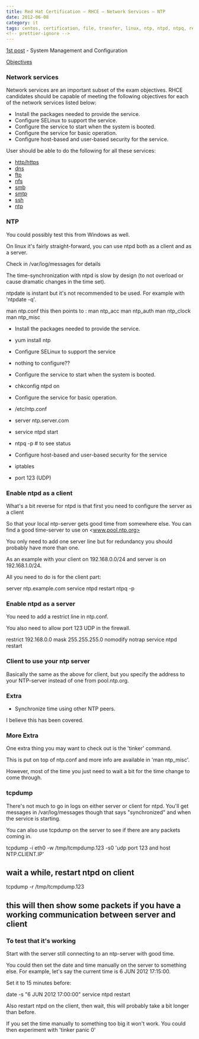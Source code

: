 ```yaml
---
title: Red Hat Certification – RHCE – Network Services – NTP
date: 2012-06-08
category: it
tags: centos, certification, file, transfer, linux, ntp, ntpd, ntpq, red, hat, rhce, studying, synchronization, tcpdump, time, time, sync, time, synchronizatino
<!-- prettier-ignore -->
---
```


[1st post](https://www.guldmyr.com/red-hat-certification-rhce-system-configuration-and-management-2/ "1st post")
\- System Management and Configuration

[Objectives](https://www.redhat.com/training/courses/ex300/examobjective "on redhat.com")

### Network services

Network services are an important subset of the exam objectives. RHCE candidates
should be capable of meeting the following objectives for each of the network
services listed below:

- Install the packages needed to provide the service.
- Configure SELinux to support the service.
- Configure the service to start when the system is booted.
- Configure the service for basic operation.
- Configure host-based and user-based security for the service.

User should be able to do the following for all these services:

- [http/https](https://guldmyr.com/red-hat-certification-rhce-network-services-httpd)
- [dns](https://guldmyr.com/red-hat-certification-rhce-network-services-dns)
- [ftp](https://www.guldmyr.com/red-hat-certification-rhce-network-services-ftp)
- [nfs](https://www.guldmyr.com/red-hat-certification-rhce-network-services-nfs/)
- [smb](https://www.guldmyr.com/red-hat-certification-rhce-network-services-smb/)
- [smtp](https://www.guldmyr.com/red-hat-certification-rhce-network-services-e-mail/)
- [ssh](https://www.guldmyr.com/red-hat-certification-rhce-network-services-ssh/)
- [ntp](https://www.guldmyr.com/red-hat-certification-rhce-network-services-ntp/)

### NTP

You could possibly test this from Windows as well.

On linux it's fairly straight-forward, you can use ntpd both as a client and as
a server.

Check in /var/log/messages for details

The time-synchronization with ntpd is slow by design (to not overload or cause
dramatic changes in the time set).

ntpdate is instant but it's not recommended to be used. For example with
'ntpdate -q'.

man ntp.conf this then points to : man ntp_acc man ntp_auth man ntp_clock man
ntp_misc

- Install the packages needed to provide the service.

- yum install ntp

- Configure SELinux to support the service

- nothing to configure??

- Configure the service to start when the system is booted.

- chkconfig ntpd on

- Configure the service for basic operation.

- /etc/ntp.conf

- server ntp.server.com

- service ntpd start
- ntpq -p # to see status

- Configure host-based and user-based security for the service

- iptables

- port 123 (UDP)

### Enable ntpd as a client

What's a bit reverse for ntpd is that first you need to configure the server as
a client

So that your local ntp-server gets good time from somewhere else. You can find a
good time-server to use on <www.pool.ntp.org>

You only need to add one server line but for redundancy you should probably have
more than one.

As an example with your client on 192.168.0.0/24 and server is on
192.168.1.0/24.

All you need to do is for the client part:

server ntp.example.com service ntpd restart ntpq -p

### Enable ntpd as a server

You need to add a restrict line in ntp.conf.

You also need to allow port 123 UDP in the firewall.

restrict 192.168.0.0 mask 255.255.255.0 nomodify notrap service ntpd restart

### Client to use your ntp server

Basically the same as the above for client, but you specify the address to your
NTP-server instead of one from pool.ntp.org.

### Extra

- Synchronize time using other NTP peers.

I believe this has been covered.

### More Extra

One extra thing you may want to check out is the 'tinker' command.

This is put on top of ntp.conf and more info are available in 'man ntp_misc'.

However, most of the time you just need to wait a bit for the time change to
come through.

### tcpdump

There's not much to go in logs on either server or client for ntpd. You'll get
messages in /var/log/messages though that says "synchronized" and when the
service is starting.

You can also use tcpdump on the server to see if there are any packets coming
in.

tcpdump -i eth0 -w /tmp/tcmpdump.123 -s0 'udp port 123 and host NTP.CLIENT.IP'

## wait a while, restart ntpd on client

tcpdump -r /tmp/tcmpdump.123

## this will then show some packets if you have a working communication between server and client

### To test that it's working

Start with the server still connecting to an ntp-server with good time.

You could then set the date and time manually on the server to something else.
For example, let's say the current time is 6 JUN 2012 17:15:00.

Set it to 15 minutes before:

date -s "6 JUN 2012 17:00:00" service ntpd restart

Also restart ntpd on the client, then wait, this will probably take a bit longer
than before.

If you set the time manually to something too big it won't work. You could then
experiment with 'tinker panic 0'
